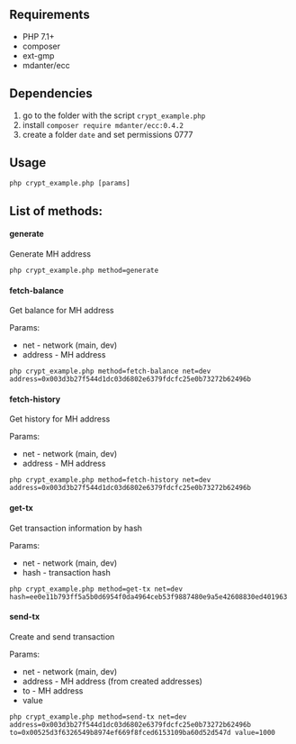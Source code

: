 ## Requirements
- PHP 7.1+
- composer
- ext-gmp
- mdanter/ecc

## Dependencies
1) go to the folder with the script `crypt_example.php`
2) install  `composer require mdanter/ecc:0.4.2`
3) create a folder `date` and set permissions 0777

## Usage

```shell
php crypt_example.php [params]
```

## List of methods:


#### generate
Generate MH address

```shell
php crypt_example.php method=generate
```

#### fetch-balance
Get balance for MH address

Params:
- net - network (main, dev)
- address - MH address

```shell
php crypt_example.php method=fetch-balance net=dev address=0x003d3b27f544d1dc03d6802e6379fdcfc25e0b73272b62496b
```
#### fetch-history
Get history for MH address

Params:
- net - network (main, dev)
- address - MH address

```shell
php crypt_example.php method=fetch-history net=dev address=0x003d3b27f544d1dc03d6802e6379fdcfc25e0b73272b62496b
```

#### get-tx
Get transaction information by hash

Params:
- net - network (main, dev)
- hash - transaction hash

```shell
php crypt_example.php method=get-tx net=dev hash=ee0e11b793ff5a5b0d6954f0da4964ceb53f9887480e9a5e42608830ed401963
```

#### send-tx
Create and send transaction

Params:
- net - network (main, dev)
- address - MH address (from created addresses)
- to - MH address
- value

```shell
php crypt_example.php method=send-tx net=dev address=0x003d3b27f544d1dc03d6802e6379fdcfc25e0b73272b62496b to=0x00525d3f6326549b8974ef669f8fced6153109ba60d52d547d value=1000 
```